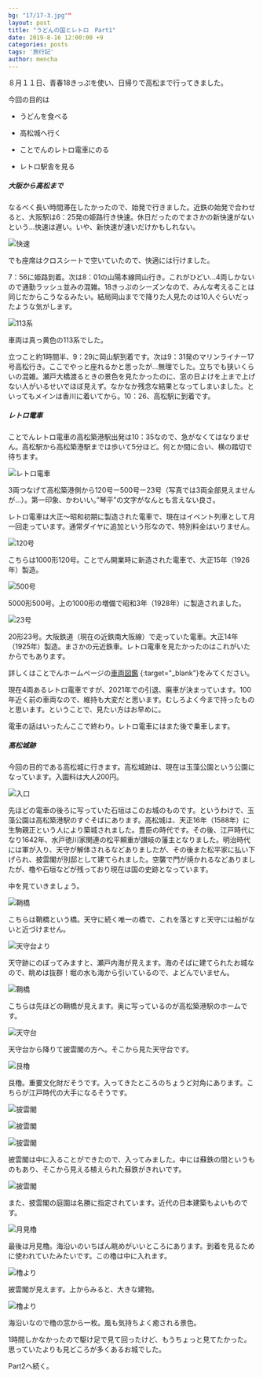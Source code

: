 ```yaml
---
bg: "17/17-3.jpg""
layout: post
title: "うどんの国とレトロ　Part1" 
date: 2019-8-16 12:00:00 +9
categories: posts
tags: '旅行記'
author: mencha
---
```


８月１１日、青春18きっぷを使い、日帰りで高松まで行ってきました。

今回の目的は

- うどんを食べる

- 高松城へ行く

- ことでんのレトロ電車にのる

- レトロ駅舎を見る

  <!--more-->

##### 大阪から高松まで

なるべく長い時間滞在したかったので、始発で行きました。近鉄の始発で合わせると、大阪駅は6：25発の姫路行き快速。休日だったのでまさかの新快速がないという...快速は遅い。いや、新快速が速いだけかもしれない。

![快速](https://drive.google.com/uc?export=view&id=1u4y_VV096r2l17AkIqxkmc03ZRNdxtO4)

でも座席はクロスシートで空いていたので、快適には行けました。

7：56に姫路到着。次は8：01の山陽本線岡山行き。これがひどい…4両しかないので通勤ラッシュ並みの混雑。18きっぷのシーズンなので、みんな考えることは同じだからこうなるみたい。結局岡山までで降りた人見たのは10人ぐらいだったような気がします。

![113系](https://drive.google.com/uc?export=view&id=101fh81O1cqzEuxbXlMUIejOokIxpIOqp)

車両は真っ黄色の113系でした。

立つこと約1時間半、9：29に岡山駅到着です。次は9：31発のマリンライナー17号高松行き。ここでやっと座れるかと思ったが...無理でした。立ちでも狭いくらいの混雑。瀬戸大橋渡るときの景色を見たかったのに、窓の日よけを上まで上げない人がいるせいでほぼ見えず。なかなか残念な結果となってしまいました。といってもメインは香川に着いてから。10：26、高松駅に到着です。



##### レトロ電車

ことでんレトロ電車の高松築港駅出発は10：35なので、急がなくてはなりません。高松駅から高松築港駅までは歩いて5分ほど。何とか間に合い、横の踏切で待ちます。

![レトロ電車](https://drive.google.com/uc?export=view&id=1nVGiKCIvuVgRKmQU6MncDN0y7JTGNFvS)

3両つなげて高松築港側から120号ー500号ー23号（写真では3両全部見えませんが...）。第一印象、かわいい。”琴平”の文字がなんとも言えない良さ。

レトロ電車は大正～昭和初期に製造された電車で、現在はイベント列車として月一回走っています。通常ダイヤに追加という形なので、特別料金はいりません。



![120号](https://drive.google.com/uc?export=view&id=1ckzfw3SKOLTAQxquCXL2VR7Rl_lqgk0m)

こちらは1000形120号。ことでん開業時に新造された電車で、大正15年（1926年）製造。

![500号](https://drive.google.com/uc?export=view&id=1NytAKk0M5ddx88FEsmN5GWRo4IOFdS2L)

5000形500号。上の1000形の増備で昭和3年（1928年）に製造されました。

![23号](https://drive.google.com/uc?export=view&id=1GTLhOAdPTxB3WqEqkMCSWwSfm_JMdli1)

20形23号。大阪鉄道（現在の近鉄南大阪線）で走っていた電車。大正14年（1925年）製造。まさかの元近鉄車。レトロ電車を見たかったのはこれがいたからでもあります。

詳しくはことでんホームページの[車両図鑑](http://www.kotoden.co.jp/publichtm/kotoden/gallery/date/date.html) {:target="_blank"}をみてください。

現在4両あるレトロ電車ですが、2021年での引退、廃車が決まっています。100年近く前の車両なので、維持も大変だと思います。むしろよく今まで持ったものと思います。ということで、見たい方はお早めに。



電車の話はいったんここで終わり。レトロ電車にはまた後で乗車します。



##### 高松城跡

今回の目的である高松城に行きます。高松城跡は、現在は玉藻公園という公園になっています。入園料は大人200円。

![入口](https://drive.google.com/uc?export=view&id=1AIwkQbJCsl0xTWAJZLvHeybPxjwsyUR8)

先ほどの電車の後ろに写っていた石垣はこのお城のものです。というわけで、玉藻公園は高松築港駅のすぐそばにあります。高松城は、天正16年（1588年）に生駒親正という人により築城されました。豊臣の時代です。その後、江戸時代になり1642年、水戸徳川家関連の松平頼重が讃岐の藩主となりました。明治時代には軍が入り、天守が解体されるなどありましたが、その後また松平家に払い下げられ、披雲閣が別邸として建てられました。空襲で門が焼かれるなどありましたが、櫓や石垣などが残っており現在は国の史跡となっています。

中を見ていきましょう。

![鞘橋](https://drive.google.com/uc?export=view&id=1nFUTT6ohXs3W9y1LujirkUPRGUQP257_)

こちらは鞘橋という橋。天守に続く唯一の橋で、これを落とすと天守には船がないと近づけません。

![天守台より](https://drive.google.com/uc?export=view&id=1EVPdSd2JkKsdMNHshQ3uN7ZF6SbOz7ED)

天守跡にのぼってみますと、瀬戸内海が見えます。海のそばに建てられたお城なので、眺めは抜群！堀の水も海から引いているので、よどんでいません。

![鞘橋](https://drive.google.com/uc?export=view&id=19TwUO53zEWZ3DMXy9l638NgRpaPp03qa)

こちらは先ほどの鞘橋が見えます。奥に写っているのが高松築港駅のホームです。

![天守台](https://drive.google.com/uc?export=view&id=1HIRcHsvDnpHx_gT4PJRwYvO0FAaxKsPC)

天守台から降りて披雲閣の方へ。そこから見た天守台です。

![艮櫓](https://drive.google.com/uc?export=view&id=1Q3nqhWVppfia5pOnyu8bwvincxeRgsQG)

艮櫓。重要文化財だそうです。入ってきたところのちょうど対角にあります。こちらが江戸時代の大手になるそうです。

![披雲閣](https://drive.google.com/uc?export=view&id=1cUBvJZSV4BrIQ-eCeMLTScfvKYM-R13J)

![披雲閣](https://drive.google.com/uc?export=view&id=1weXxoNrc5oet4RzuKMRZGcZHCwIGjFTf)

![披雲閣](https://drive.google.com/uc?export=view&id=1hYyLN_CDZicexq4EOYfmKkS4XplLEZnh)

披雲閣は中に入ることができたので、入ってみました。中には蘇鉄の間というものもあり、そこから見える植えられた蘇鉄がきれいです。

![披雲閣](https://drive.google.com/uc?export=view&id=1FM7wVFJ_Dn456UxQOjcpHQUGdt1PDGBc)

また、披雲閣の庭園は名勝に指定されています。近代の日本建築もよいものです。

![月見櫓](https://drive.google.com/uc?export=view&id=10k50R8ytiCPS5KhQImMk7tTtMo7yDxij)

最後は月見櫓。海沿いのいちばん眺めがいいところにあります。到着を見るために使われていたみたいです。この櫓は中に入れます。

![櫓より](https://drive.google.com/uc?export=view&id=11gbohKj5qGEf9qN_9tUgVH7RclPy76m_)

披雲閣が見えます。上からみると、大きな建物。

![櫓より](https://drive.google.com/uc?export=view&id=1RadhW6x1rkZH4rMaCnlQP46L5dA_uZIr)

海沿いなので櫓の窓から一枚。風も気持ちよく癒される景色。

1時間しかなかったので駆け足で見て回ったけど、もうちょっと見てたかった。思っていたよりも見どころが多くあるお城でした。

Part2へ続く。